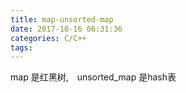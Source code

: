 ```yaml
---
title: map-unsorted-map
date: 2017-10-16 06:31:36 
categories: C/C++
tags:
---
```

map 是红黑树,　unsorted_map 是hash表

